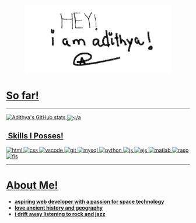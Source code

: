 <head>
<link rel="stylesheet" type='text/css' href="https://cdn.jsdelivr.net/gh/devicons/devicon@latest/devicon.min.css" />       
</head>

<p align="center"><a href="https://github.com/adithya1770"><img width="80%" alt="Hello, I'm Adithya. I do open source!" src="./assets/header.png" />

<h1>So far!</h1>
<hr>

![Adithya's GitHub stats](https://github-readme-stats.vercel.app/api?username=adithya1770&show_icons=true&theme=radical)
 <a href="https://github.com/adithya1770/github-readme-stats"><img align="center" src="https://github-readme-stats.vercel.app/api/top-langs/?username=adithya1770&layout=compact&theme=buefy&hide_border=true" /></a
<h2>&nbsp;Skills I Posses!</h2>
<p align="left">
<img src="https://cdn1.iconfinder.com/data/icons/logotypes/32/badge-html-5-128.png" alt="html" width="45" height="45"/>
<img src="https://cdn.jsdelivr.net/gh/devicons/devicon/icons/css3/css3-original.svg" alt="css" width="45" height="45"/>
<img src="https://cdn.jsdelivr.net/gh/devicons/devicon/icons/vscode/vscode-original.svg" alt="vscode" width="45" height="45"/>
<img src="https://cdn.jsdelivr.net/gh/devicons/devicon/icons/git/git-plain.svg" alt="git" width="45" height="45"/>
<img src="https://cdn.jsdelivr.net/gh/devicons/devicon@latest/icons/mysql/mysql-original-wordmark.svg" alt="mysql" width="45" height="45"/>
<img src="https://cdn.jsdelivr.net/gh/devicons/devicon/icons/python/python-original.svg" alt="python" width="45" height="45" />
<img src="https://cdn.jsdelivr.net/gh/devicons/devicon@latest/icons/javascript/javascript-original.svg" alt="js" width="45" height="45" />
<img src="https://cdn.jsdelivr.net/gh/devicons/devicon@latest/icons/express/express-original.svg" alt="ejs" width="45" height="45" />
<img src="https://cdn.jsdelivr.net/gh/devicons/devicon@latest/icons/matlab/matlab-original.svg" alt="matlab" width="45" height="45" />
<img src="https://cdn.jsdelivr.net/gh/devicons/devicon@latest/icons/raspberrypi/raspberrypi-original.svg" alt="rasp" width="45" height="45"  />
<img src='https://cdn.jsdelivr.net/gh/devicons/devicon@master/icons/flask/flask-original.svg' alt="fls" width="45" height="45"  />       
</p>

<hr>

<h1>About Me!</h1>
<ul>
          <li><b>aspiring web developer with a passion for space technology</li>
          <li><b>love ancient history and geography</li>
          <li><b>i drift away listening to rock and jazz</li>
</ul>

<!---
adithya1770/adithya1770 is a ✨ special ✨ repository because its `README.md` (this file) appears on your GitHub profile.
You can click the Preview link to take a look at your changes.
--->
